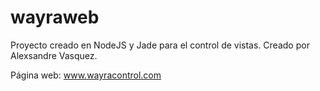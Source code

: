 # wayraweb
Proyecto creado en NodeJS y Jade para el control de vistas.
Creado por Alexsandre Vasquez.

Página web: www.wayracontrol.com

